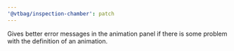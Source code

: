 ```yaml
---
'@vtbag/inspection-chamber': patch
---
```


Gives better error messages in the animation panel if there is some problem with the definition of an animation.
